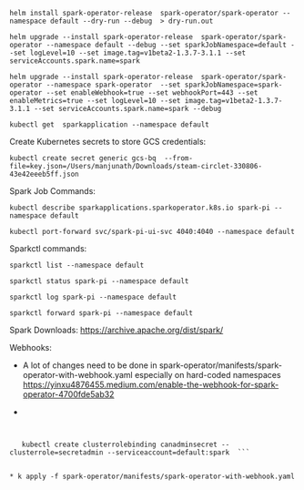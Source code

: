 
```helm install spark-operator-release  spark-operator/spark-operator --namespace default --dry-run --debug  > dry-run.out ```

``` helm upgrade --install spark-operator-release  spark-operator/spark-operator --namespace default --debug --set sparkJobNamespace=default --set logLevel=10 --set image.tag=v1beta2-1.3.7-3.1.1 --set serviceAccounts.spark.name=spark ```


```helm upgrade --install spark-operator-release  spark-operator/spark-operator --namespace spark-operator  --set sparkJobNamespace=spark-operator --set enableWebhook=true --set webhookPort=443 --set enableMetrics=true --set logLevel=10 --set image.tag=v1beta2-1.3.7-3.1.1 --set serviceAccounts.spark.name=spark --debug ```


```kubectl get  sparkapplication --namespace default ```


Create Kubernetes secrets to store GCS credentials:

```kubectl create secret generic gcs-bq  --from-file=key.json=/Users/manjunath/Downloads/steam-circlet-330806-43e42eeeb5ff.json```


Spark Job Commands: 


```kubectl describe sparkapplications.sparkoperator.k8s.io spark-pi --namespace default```

```kubectl port-forward svc/spark-pi-ui-svc 4040:4040 --namespace default ```


Sparkctl commands:

```sparkctl list --namespace default```

```sparkctl status spark-pi --namespace default```

```sparkctl log spark-pi --namespace default```

```sparkctl forward spark-pi --namespace default```

Spark Downloads: https://archive.apache.org/dist/spark/


Webhooks:

* A lot of changes need to be done in spark-operator/manifests/spark-operator-with-webhook.yaml 
  especially on hard-coded namespaces https://yinxu4876455.medium.com/enable-the-webhook-for-spark-operator-4700fde5ab32

* 
```kubectl create clusterrole secretadmin  --verb=get --verb=list --verb=create --verb=update --resource=secret --namespace=default


   kubectl create clusterrolebinding canadminsecret --clusterrole=secretadmin --serviceaccount=default:spark  ```


* k apply -f spark-operator/manifests/spark-operator-with-webhook.yaml 
